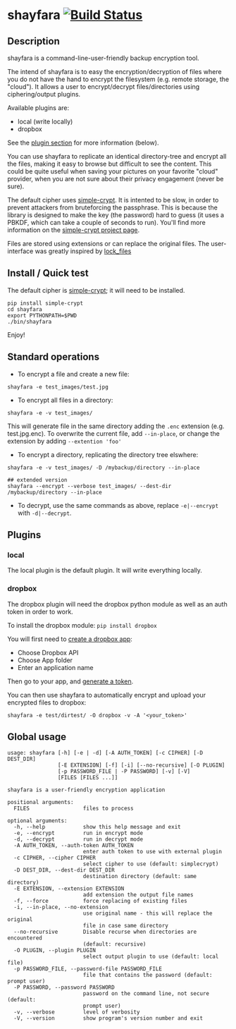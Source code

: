 # shayfara [![Build Status](https://travis-ci.org/ghantoos/shayfara.svg?branch=master)](https://travis-ci.org/ghantoos/shayfara)

## Description

shayfara is a command-line-user-friendly backup encryption tool.

The intend of shayfara is to easy the encryption/decryption of files where you do not have the hand to encrypt the filesystem (e.g. remote storage, the "cloud"). It allows a user to encrypt/decrypt files/directories using ciphering/output plugins.

Available plugins are:

- local (write locally)
- dropbox

See the [plugin section](#plugins) for more information (below).

You can use shayfara to replicate an identical directory-tree and encrypt all the files, making it easy to browse but difficult to see the content. This could be quite useful when saving your pictures on your favorite "cloud" provider, when you are not sure about their privacy engagement (never be sure).

The default cipher uses [simple-crypt](https://github.com/andrewcooke/simple-crypt). It is intented to be slow, in order to prevent attackers from bruteforcing the passphrase. This is because the library is designed to make the key (the password) hard to guess (it uses a PBKDF, which can take a couple of seconds to run). You'll find more information on the [simple-crypt  project page](https://github.com/andrewcooke/simple-crypt#speed).

Files are stored using extensions or can replace the original files. The user-interface was greatly inspired by [lock_files](https://github.com/jlinoff/lock_files)


## Install / Quick test

The default cipher is [simple-crypt](https://github.com/andrewcooke/simple-crypt); it will need to be installed.

```
pip install simple-crypt
cd shayfara
export PYTHONPATH=$PWD
./bin/shayfara
```

Enjoy!

## Standard operations

- To encrypt a file and create a new file:
```
shayfara -e test_images/test.jpg
```

- To encrypt all files in a directory:
```
shayfara -e -v test_images/
```

This will generate file in the same directory adding the ```.enc``` extension (e.g. test.jpg.enc). To overwrite the current file, add ```--in-place```, or change the extension by adding ```--extention 'foo'```


- To encrypt a directory, replicating the directory tree elswhere:
```
shayfara -e -v test_images/ -D /mybackup/directory --in-place

## extended version
shayfara --encrypt --verbose test_images/ --dest-dir /mybackup/directory --in-place
```

- To decrypt, use the same commands as above, replace ```-e|--encrypt``` with ```-d|--decrypt```.


## Plugins
### local
The local plugin is the default plugin. It will write everything locally.

### dropbox
The dropbox plugin will need the dropbox python module as well as an auth token in order to work.

To install the dropbox module: ```pip install dropbox```

You will first need to [create a dropbox app](https://www.dropbox.com/developers/apps/create):

- Choose Dropbox API
- Choose App folder
- Enter an application name

Then go to your app, and [generate a token](https://blogs.dropbox.com/developers/2014/05/generate-an-access-token-for-your-own-account/).

You can then use shayfara to automatically encrypt and upload your encrypted files to dropbox:
```
shayfara -e test/dirtest/ -O dropbox -v -A '<your_token>'
```

## Global usage

```
usage: shayfara [-h] [-e | -d] [-A AUTH_TOKEN] [-c CIPHER] [-D DEST_DIR]
                [-E EXTENSION] [-f] [-i] [--no-recursive] [-O PLUGIN]
                [-p PASSWORD_FILE | -P PASSWORD] [-v] [-V]
                [FILES [FILES ...]]

shayfara is a user-friendly encryption application

positional arguments:
  FILES                 files to process

optional arguments:
  -h, --help            show this help message and exit
  -e, --encrypt         run in encrypt mode
  -d, --decrypt         run in decrypt mode
  -A AUTH_TOKEN, --auth-token AUTH_TOKEN
                        enter auth token to use with external plugin
  -c CIPHER, --cipher CIPHER
                        select cipher to use (default: simplecrypt)
  -D DEST_DIR, --dest-dir DEST_DIR
                        destination directory (default: same directory)
  -E EXTENSION, --extension EXTENSION
                        add extension the output file names
  -f, --force           force replacing of existing files
  -i, --in-place, --no-extension
                        use original name - this will replace the original
                        file in case same directory
  --no-recursive        Disable recurse when directories are encountered
                        (default: recursive)
  -O PLUGIN, --plugin PLUGIN
                        select output plugin to use (default: local file)
  -p PASSWORD_FILE, --password-file PASSWORD_FILE
                        file that contains the password (default: prompt user)
  -P PASSWORD, --password PASSWORD
                        password on the command line, not secure (default:
                        prompt user)
  -v, --verbose         level of verbosity
  -V, --version         show program's version number and exit
```
